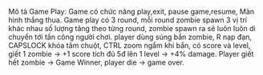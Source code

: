 ﻿Mô tả Game Play:
Game có chức năng play,exit, pause game,resume, Màn hình thắng thua.
Game play có 3 round, mỗi round zombie spawn 3 vị trí khác nhau số lượng tăng theo từng round, zombie spawn ra sẽ luôn luôn di chuyển tới tấn công người chơi.
player dùng súng bắn zombie, R nạp đạn, CAPSLOCK khóa tâm chuột, CTRL zoom ngắm khi bắn, có score và level, giết 1 zombie -> +1 score tích đủ 5đ lên 1 level -> +4% damage.
Player giết hết zombie -> Game Winner, player die -> game over.
